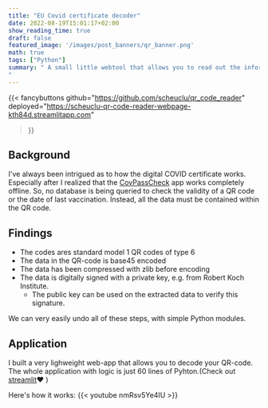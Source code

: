 ```yaml
---
title: "EU Covid certificate decoder"
date: 2022-08-19T15:01:17+02:00
show_reading_time: true
draft: false
featured_image: '/images/post_banners/qr_banner.png'
math: true
tags: ["Python"]
summary: " A small little webtool that allows you to read out the information stored in your EU Covid certificate (Green Pass).
"
---
```


{{< fancybuttons 
    github="https://github.com/scheuclu/qr_code_reader"
    deployed="https://scheuclu-qr-code-reader-webpage-kth84d.streamlitapp.com"
>}}


## Background
I've always been intrigued as to how the digital COVID certificate works. Especially after I realized that the [CovPassCheck]([TODO](https://play.google.com/store/apps/details?id=de.rki.covpass.checkapp&hl=en_GB&gl=US)) app works completely offline. So, no database is being queried to check the validity of a QR code or the date of last vaccination. Instead, all the data must be contained within the QR code.

## Findings

- The codes ares standard model 1 QR codes of type 6
- The data in the QR-code is base45 encoded
- The data has been compressed with zlib before encoding
- The data is digitally signed with a private key, e.g. from Robert Koch Institute.
  - The public key can be used on the extracted data to verify this signature.

We can very easily undo all of these steps, with simple Python modules.


## Application

I built a very lighweight web-app that allows you to decode your QR-code.
The whole application with logic is just 60 lines of Pyhton.(Check out [streamlit](https://streamlit.io)❤️ )

Here's how it works:
{{< youtube nmRsv5Ye4IU >}}



